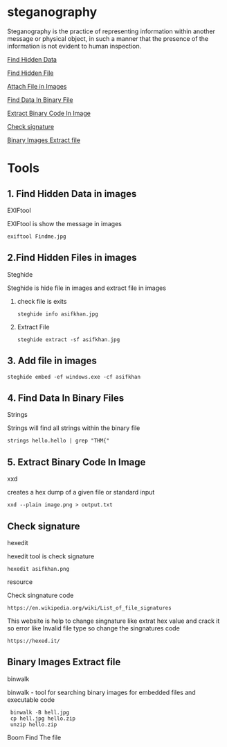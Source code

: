 # steganography

Steganography is the practice of representing information within another message or physical object,
in such a manner that the presence of the information is not evident to human inspection.

[Find Hidden Data](#find-Hidden-Data-in-images)

[Find Hidden File](#find-Hidden-File-in-images)

[Attach File in Images](#attach-file-in-images)

[Find Data In Binary File](#find-data-in-binary-file)

[Extract Binary Code In Image](#extract-binary-code-in-image)

[Check signature](#Check-signature)

[Binary Images Extract file](#binary-images-extract-file)

# Tools

## 1. Find Hidden Data in images

EXIFtool 

EXIFtool is show the message in images

    exiftool Findme.jpg
    
## 2.Find Hidden Files in images

Steghide 

Steghide is hide file in images and extract file in images

1. check file is exits 

       steghide info asifkhan.jpg 
    
2. Extract File

       steghide extract -sf asifkhan.jpg 

## 3. Add file in images 

    steghide embed -ef windows.exe -cf asifkhan
    
    
## 4. Find Data In Binary Files    

Strings
  
Strings will find all strings within the binary file 
   
    strings hello.hello | grep "THM{"
    
    
## 5. Extract Binary Code In Image    

xxd

creates  a  hex  dump  of a given file or standard input

    xxd --plain image.png > output.txt  
    
    
## Check signature

hexedit 

hexedit tool is check signature 

    hexedit asifkhan.png
     
resource 

Check singnature code 

    https://en.wikipedia.org/wiki/List_of_file_signatures
      
This website is help to change singnature like extrat hex value and crack it so error like Invalid file type so change the singnatures code 

    https://hexed.it/
    
    
## Binary Images Extract file

binwalk

binwalk - tool for searching binary images for embedded files and executable code

     binwalk -B hell.jpg
     cp hell.jpg hello.zip
     unzip hello.zip
     
Boom Find The  file
    
    
    
    
    
    
    
    
    
    
    
    
    
    
    
    
    
    
    
    
    
